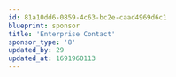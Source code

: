 ```yaml
---
id: 81a10dd6-0859-4c63-bc2e-caad4969d6c1
blueprint: sponsor
title: 'Enterprise Contact'
sponsor_type: '8'
updated_by: 29
updated_at: 1691960113
---
```

